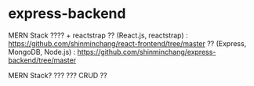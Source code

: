 # express-backend

MERN Stack ???? + reactstrap
?? (React.js, reactstrap) : https://github.com/shinminchang/react-frontend/tree/master
?? (Express, MongoDB, Node.js) : https://github.com/shinminchang/express-backend/tree/master

MERN Stack? ??? ??? CRUD ??